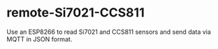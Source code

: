 # remote-Si7021-CCS811
Use an ESP8266 to read Si7021 and CCS811 sensors and send data via MQTT in JSON format.
